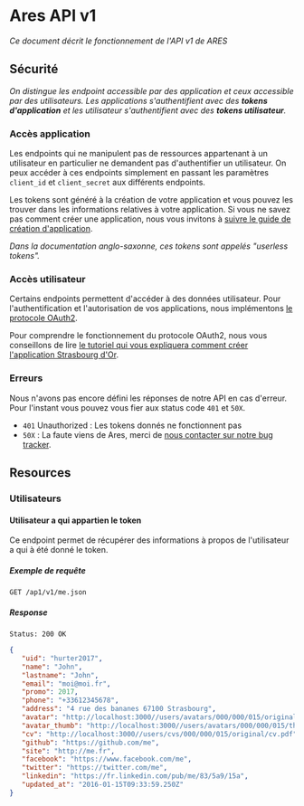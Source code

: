 # Ares API v1

_Ce document décrit le fonctionnement de l'API v1 de ARES_

## Sécurité

_On distingue les endpoint accessible par des application et ceux accessible par des utilisateurs. Les applications s'authentifient avec des **tokens d'application** et les utilisateur s'authentifient avec des **tokens utilisateur**._

### Accès application

Les endpoints qui ne manipulent pas de ressources appartenant à un utilisateur en particulier ne demandent pas d'authentifier un utilisateur. On peux accéder à ces endpoints simplement en passant les paramètres `client_id` et `client_secret` aux différents endpoints.

Les tokens sont généré à la création de votre application et vous pouvez les trouver dans les informations relatives à votre application. Si vous ne savez pas comment créer une application, nous vous invitons à [suivre le guide de création d'application](/doc/create_application).

_Dans la documentation anglo-saxonne, ces tokens sont appelés "userless tokens"._

### Accès utilisateur

Certains endpoints permettent d'accéder à des données utilisateur. Pour l'authentification et l'autorisation de vos applications, nous implémentons [le protocole OAuth2](http://oauth.net/2/).

Pour comprendre le fonctionnement du protocole OAuth2, nous vous conseillons de lire [le tutoriel qui vous expliquera comment créer l'application Strasbourg d'Or](/doc/strasbourg-d-or).

### Erreurs

Nous n'avons pas encore défini les réponses de notre API en cas d'erreur. Pour l'instant vous pouvez vous fier aux status code `401` et `50X`.

- `401` Unauthorized : Les tokens donnés ne fonctionnent pas
- `50X` : La faute viens de Ares, merci de [nous contacter sur notre bug tracker](https://bug.ares-ensiie.eu/projects/retour-utilisateurs/issues/new).

## Resources

### Utilisateurs

#### Utilisateur a qui appartien le token


Ce endpoint permet de récupérer des informations à propos de l'utilisateur a qui à été donné le token.

##### Exemple de requête

    GET /ap1/v1/me.json

##### Response

    Status: 200 OK
```json
{
   "uid": "hurter2017",
   "name": "John",
   "lastname": "John",
   "email": "moi@moi.fr",
   "promo": 2017,
   "phone": "+33612345678",
   "address": "4 rue des bananes 67100 Strasbourg",
   "avatar": "http://localhost:3000//users/avatars/000/000/015/original/john.jpg?1452176032",
   "avatar_thumb": "http://localhost:3000//users/avatars/000/000/015/thumb/john.jpg?1452176032",
   "cv": "http://localhost:3000//users/cvs/000/000/015/original/cv.pdf",
   "github": "https://github.com/me",
   "site": "http://me.fr",
   "facebook": "https://www.facebook.com/me",
   "twitter": "https://twitter.com/me",
   "linkedin": "https://fr.linkedin.com/pub/me/83/5a9/15a",
   "updated_at": "2016-01-15T09:33:59.250Z"
}
```